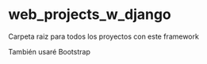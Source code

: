 # web_projects_w_django

Carpeta raiz para todos los proyectos con este framework

También usaré Bootstrap
